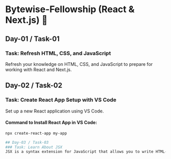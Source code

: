 # Bytewise-Fellowship (React & Next.js) 🚀

## Day-01 / Task-01
### Task: Refresh HTML, CSS, and JavaScript
Refresh your knowledge on HTML, CSS, and JavaScript to prepare for working with React and Next.js.

## Day-02 / Task-02
### Task: Create React App Setup with VS Code
Set up a new React application using VS Code.

#### Command to Install React App in VS Code:
```bash
npx create-react-app my-app

## Day-03 / Task-03
### Task: Learn About JSX
JSX is a syntax extension for JavaScript that allows you to write HTML-like markup inside a JavaScript file.


